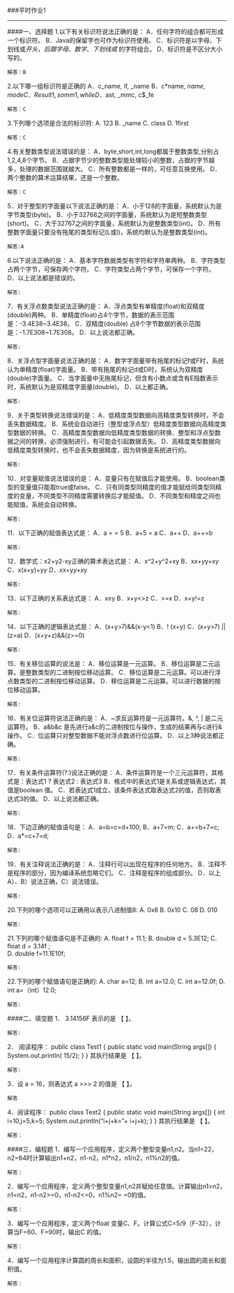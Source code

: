 ###平时作业1



***



####一、选择题
1.以下有关标识符说法正确的是：
A．任何字符的组合都可形成一个标识符。
B．Java的保留字也可作为标识符使用。
C．标识符是以字母、下划线或$开头，后跟字母、数字、下划线或$ 的字符组合。
D．标识符是不区分大小写的。

	解答：B
2.以下哪一组标识符是正确的
A．c_name,  if,  _name
B．c*name,  $name,  mode
C．Result1,  somm1,  while
D．$ast,  _mmc,  c$_fe

	解答：C
3.下列哪个选项是合法的标识符:
A.  123    B. _name    C.  class   D.  1first

    解答：C
4.有关整数类型说法错误的是：
A．byte,short,int,long都属于整数类型,分别占1,2,4,8个字节。
B．占据字节少的整数类型能处理较小的整数，占据的字节越多，处理的数据范围就越大。
C．所有整数都是一样的，可任意互换使用。
D．两个整数的算术运算结果，还是一个整数。

	解答：C
5．对于整型的字面量以下说法正确的是：
A．小于128的字面量，系统默认为是字节类型(byte)。
B．小于32768之间的字面量，系统默认为是短整数类型(short)。
C．大于32767之间的字面量，系统默认为是整数类型(int)。
D．所有整数字面量只要没有拖尾的类型标记(L或l)，系统均默认为是整数类型(int)。

	解答:A
6.以下说法正确的是：
A．基本字符数据类型有字符和字符串两种。
B．字符类型占两个字节，可保存两个字符。
C．字符类型占两个字节，可保存一个字符。
D．以上说法都是错误的。

	解答:
7．有关浮点数类型说法正确的是：
A．浮点类型有单精度(float)和双精度(double)两种。
B．单精度(float)占4个字节，数据的表示范围是：-3.4E38~3.4E38。
C．双精度(double) 占8个字节数据的表示范围是：-1.7E308~1.7E308。
D．以上说法都正确。

	解答:
8．关浮点型字面量说法正确的是：
A．数字字面量带有拖尾的标记f或F时，系统认为单精度(float)字面量。
B．带有拖尾的标记d或D时，系统认为双精度(double)字面量。
C．当字面量中无拖尾标记，但含有小数点或含有E指数表示时，系统默认为是双精度字面量(double)。
D．以上都正确。

	解答:
9．关于类型转换说法错误的是：
A．低精度类型数据向高精度类型转换时，不会丢失数据精度。
B．系统会自动进行（整型或浮点型）低精度类型数据向高精度类型数据的转换。
C．高精度类型数据向低精度类型数据的转换、整型和浮点型数据之间的转换，必须强制进行，有可能会引起数据丢失。
D．高精度类型数据向低精度类型转换时，也不会丢失数据精度，因为转换是系统进行的。

	解答:
10．对变量赋值说法错误的是：
A．变量只有在赋值后才能使用。
B．boolean类型的变量值只能取true或false。
C．只有同类型同精度的值才能赋给同类型同精度的变量，不同类型不同精度需要转换后才能赋值。
D．不同类型和精度之间也能赋值，系统会自动转换。

	解答:
11．以下正确的赋值表达式是：
A．a = = 5
B．a+5 = a
C．a++
D．a++=b

	解答:
12．数学式：x2+y2-xy正确的算术表达式是：
A．x^2+y^2+xy
B．x*x+y*y+xy
C．x(x+y)+y*y
D．x*x+y*y+x*y

	解答:
13．以下正确的关系表达式是：
A．x≥y
B．x+y<>z
C．>=x
D．x+y!=z

	解答:
14．以下正确的逻辑表达式是：
A．(x+y>7)&&(x-y<1)
B．! (x+y)
C．(x+y>7) || (z=a)
D．(x+y+z)&&(z>=0)

	解答:
15．有关移位运算的说法是：
A．移位运算是一元运算。
B．移位运算是二元运算。是整数类型的二进制按位移动运算。
C．移位运算是二元运算。可以进行浮点数类型的二进制按位移动运算。
D．移位运算是二元运算。可以进行数据的按位移动运算。

	解答:
16．有关位运算符说法正确的是：
A．~求反运算符是一元运算符。&, ^, | 是二元运算符。
B．a&b&c 是先进行a&c的二进制按位与操作，生成的结果再与c进行&操作。
C．位运算只对整型数据不能对浮点数进行位运算。
D．以上3种说法都正确。

	解答:
17．有关条件运算符(?:)说法正确的是：
A．条件运算符是一个三元运算符，其格式是：表达式1 ? 表达式2 : 表达式3
B．格式中的表达式1是关系或逻辑表达式，其值是boolean 值。
C．若表达式1成立，该条件表达式取表达式2的值，否则取表达式3的值。
D．以上说法都正确。

	解答:
18．下边正确的赋值语句是：
A．a=b=c=d+100;
B．a+7=m;
C．a+=b+7=c;
D．a*=c+7=d;

	解答:
19．有关注释说法正确的是：
A．注释行可以出现在程序的任何地方。
B．注释不是程序的部分，因为编译系统忽略它们。
C．注释是程序的组成部分。
D．以上A）、B）说法正确，C）说法错误。

	解答:
20.下列的哪个选项可以正确用以表示八进制值8:
A.  0x8           B.  0x10           C.  08        D.  010

	解答:
21.下列的哪个赋值语句是不正确的:
A.  float f = 11.1; 
B.  double d = 5.3E12;
C.  float d = 3.14f ;    
D.  double f=11.1E10f;

	解答:
22.下列的哪个赋值语句是正确的:
A.  char a=12;       	    B.  int a=12.0; 
C.  int a=12.0f;           D.  int a=（int）12.0;

	解答:
    
####二、填空题
1．  3.14156F 表示的是 【   】。

    解答:
2． 阅读程序：
  public class Test1
  {
     public static void  main(String args[])
      {
         System.out.println( 15/2);
      }
  }
其执行结果是 【   】。

	解答:
3．设 a = 16，则表达式 a >>> 2 的值是 【   】。

	解答
4．阅读程序：
  public class Test2
  {
     public static void  main(String args[])
      {
         int i=10,j=5,k=5;
         System.out.println(“i+j+k=”+ i+j+k);
      }
  }
其执行结果是 【   】。

	解答：
####三、编程题
1．编写一个应用程序，定义两个整型变量n1,n2。当n1=22，n2=64时计算输出n1+n2，n1-n2，n1*n2，n1/n2，n1%n2的值。

    解答：
2．编写一个应用程序，定义两个整型变量n1,n2并赋给任意值。计算输出n1>n2，n1<n2，n1-n2>=0，n1-n2<=0，n1%n2= =0的值。

    解答：
3．编写一个应用程序，定义两个float 变量C、F。计算公式C=5/9（F-32），计算当F=60、F=90时，输出C 的值。

	解答：
4．编写一个应用程序计算圆的周长和面积，设圆的半径为1.5，输出圆的周长和面积值。

	解答：